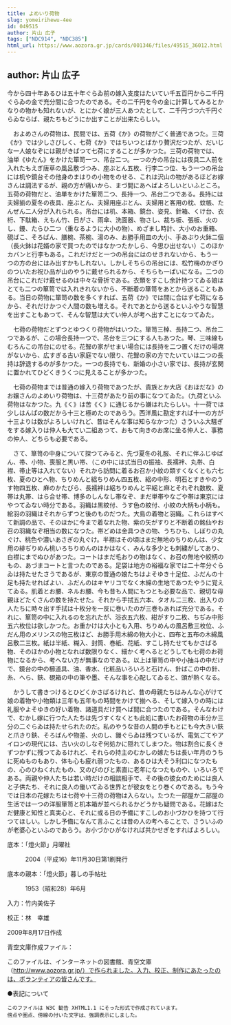 ```yaml
---
title: よめいり荷物
slug: yomeirihewu-4ee
id: 049515
author: 片山 広子
tags: ["NDC914", "NDC385"]
html_url: https://www.aozora.gr.jp/cards/001346/files/49515_36012.html
---
```


## author: 片山 広子

今から四十年あるひは五十年ぐらゐ前の嫁入支度はたいてい千五百円から二千円ぐらゐの金で充分間に合つたのである。その二千円を今の金に計算してみるとかなりの物かも知れないが、とにかく娘が三人あつたとして、二千円づつ六千円ぐらゐならば、親たちもどうにか出すことが出来たらしい。

　およめさんの荷物は、民間では、五荷《か》の荷物がごく普通であつた。三荷《か》では少しさびしく、七荷《か》ではちいつとばかり贅沢だつたが、だいじな一人娘なぞには親がきばつて七荷にすることが多かつた。三荷の荷物では、油単《ゆたん》をかけた箪笥一つ、吊台二つ。一つの方の吊台には夜具二人前を入れたもえぎ唐草の風呂敷づつみ、座ぶとん五枚、行李二つ位、もう一つの吊台には机や鏡台その他身のまはりの小物をのせる、これは沢山の物があるほどお嫁さんは調法するが、親の方が痛いから、まづ間にあへばよろしいといふところ。五荷の荷物だと、油単をかけた箪笥二つ、長持一つ、吊台二つである。長持には夫婦揃の夏冬の夜具、座ぶとん、夫婦用座ぶとん、夫婦用と客用の枕、蚊帳、たんぜん二人分が入れられる。吊台には机、本箱、鏡台、姿見、針箱、くけ台、衣桁、下駄箱、えもん竹、日がさ、雨傘、洗面器、物さし、裁ち板、張板、火のし、鏝、たらひ二つ（重なるように大小の物）、めざまし時計、大小のお重箱、硯ばこ、そろばん、膳椀、茶椀、湯のみ、お勝手用皿の大小、手あぶり火鉢二個（長火鉢は花婿の家で買つたのではなかつたかしら、今思ひ出せない）このほかカバンと行李もある。これだけだと一つの吊台にはのせきれないから、もう一つの方の台にはみ出すかもしれない。しかしそちらの吊台には、松竹梅のかざりのついたお祝ひ品が山のやうに戴せられるから、そちらも一ぱいになる。二つの吊台にこれだけ戴せるのは中々な骨折である。衣類をすこし余計持つてゐる娘はとても二つの箪笥では入れきれないから、不断着の箪笥をあとから送ることもある。当日の荷物に箪笥の数を多くすれば、五荷《か》では間に合はず七荷になるから、それだけかつぐ人間の数も増える。それであとから送るといふやうな智慧を出すこともあつて、そんな智慧は大てい仲人が考へ出すことになつてゐた。

　七荷の荷物だとずつとゆつくり荷物がはいつた。箪笥三棹、長持二つ、吊台二つであるが、この場合長持一つで、吊台を三つにする人もあつた。琴、三味線もむろんこの吊台にのせる。花聟の家がせまい場合には長持を二つ置くだけの場席がないから、広すぎる古い家庭でない限り、花聟の家の方でたいていは二つの長持は辞退するのが多かつた。一つの長持でも、新婚の小さい家では、長持が玄関に置かれてひどくきうくつに見えることが多かつた。

　七荷の荷物までは普通の嫁入り荷物であつたが、貴族とか大店《おほだな》のお嬢さんのよめいり荷物は、十三荷があたり前の事になつてゐた。（九荷といふ荷物はなかつた。九《く》は苦《く》に通じるから嫌はれたらしい。十一荷では少しはんぱの数だから十三と極めたのであらう。西洋風に勘定すれば十一の方が十三よりは数がよろしいけれど、昔はそんな事は知らなかつた）さういふ大騒ぎをする嫁入りは仲人も大てい二組あつて、おもて向きのお席に坐る仲人と、事務の仲人、どちらも必要である。

　さて、箪笥の中身について探つてみると、先づ夏冬の礼服、それに伴ふじゆばん、帯、小物、喪服と黒い帯、（この中には式当日の振袖、長襦袢、丸帯、白襟、帯止等は入れてない）それから訪問に着るお召か小紋の類すくなくとも六七枚、夏のひとへ物、ちりめんと絽ちりめん四五枚、絽の中形、明石とすきやのうす物四五枚、麻のかたびら、長襦袢は絽ちりめんと平絽と麻とそれぞれ数枚、夏帯は丸帯、はら合せ帯、博多のしんなし帯なぞ、まだ単帯やなごや帯は東京にはやつてゐない時分である。羽織は黒紋付、うす色の紋付、小紋の大柄も小柄も。絵羽の羽織はそれからずつと後のものだつた。大島の着物と羽織。これらはすべて新調の品で、そのほかに今まで着なれた物、紫の矢がすりと不断着の銘仙やお召の羽織なぞ相当の数になつた。帯どめは金具つきの物、うちひも、しぼりの丸ぐけ、桃色や濃いあさぎの丸ぐけ。半襟はその頃はまだ無地のちりめんは、少女用の緋ぢりめん桃いろちりめんのほかはなく、みんな多少とも刺繍がしてあり、白襟にまでぬひがあつた。コートはまだ毛おりの物はなく、お召の無地や絞柄のもの、あづまコートと言つたのである。足袋は地方の裕福な家では二十年分ぐらゐは持たせたさうであるが、東京の普通の娘たちはよそゆき十足位、ふだんの十足も持たせればよい、ふだんのはキヤリコでなく木綿の生地であつたやうに覚えてゐる。肌着とお腰、ネルお腰、今も昔も人間にもつとも必要な品で、親切な母親ほどたくさんの数を持たせた。それから手拭五六本、タオル二三枚、出入りの人たちに時々出す手拭は十枚分を一反に巻いたのが三巻もあれば充分である。それに、箪笥の中に入れるのを忘れたが、浴衣五六枚、紺がすり二枚、ちぢみ中形五六枚位は欲しかつた。お重かけは大小とも入用、ちりめんの風呂敷三枚位、ふだん用のメリンスの物三枚ほど、お勝手用木綿の物大小と、四布と五布の木綿風呂敷二三枚。紙は半紙、糊入、封筒、巻紙、花紙、すこし持たせてもかさばる物、そのほかの小物となれば数限りなく、細かく考へるとどうしても七荷のお荷物になるから、考へない方が無事なのである。以上は箪笥の中や小抽斗の中だけで、鏡台の中の櫛道具、油、香水、化粧品いろいろと石けん、針ばこの中の針、糸、へら、鋏、硯箱の中の筆や墨、そんな事を心配してゐると、頭が熱くなる。

　かうして書きつけるとひどくかさばるけれど、昔の母親たちはみんな心がけて娘の着物や小物類は三年も五年もの時間をかけて揃へる、そして嫁入りの時には礼服やよそゆきの好い着物、諸道具だけ買へば間に合つたのである。そんなわけで、むかし嫁に行つた人たちは先づすくなくとも此処に書いたお荷物の半分か三分の二ぐらゐは持たせられたのだ。私のやうな昔の人間の手もとにも今大きい鋏と爪きり鋏、そろばんや物差、火のし、鏝ぐらゐは残つているが、電気ごてやアイロンの現代には、古い火のしなぞ何処かに隠れてしまつた。物は割合に長くきずつかずに残つてゐるけれど、それらの持主のむかしの嫁たちは長い年月のうちに死ぬものもあり、体も心も疲れ弱つたもの、あるひは大そう利口になつたもの、心のひねくれたもの、又のびのびと素直に老年になつたものや、いろいろである。両親や仲人たちは若い時だけの相談相手で、その後の彼女のためには良人と子供たち、それに良人の働いてゐる世界とが彼女をとり巻くのである。もう今では日本の花嫁たちは七荷や十三荷の荷物は入らない。たつた一部屋か二部屋の生活では一つの洋服箪笥と机本箱が並べられるかどうかも疑問である。花嫁はただ健康と知性と真実心と、それに或る日の予備にすこしのお小づかひを持つて行つてほしい。しかし予備になんて言ふことは昔の人の考へることで、さういふのが老婆心といふのであらう。お小づかひがなければ共かせぎをすればよろしい。













底本：「燈火節」月曜社


　　　2004（平成16）年11月30日第1刷発行

底本の親本：「燈火節」暮しの手帖社

　　　1953（昭和28）年6月

入力：竹内美佐子

校正：林　幸雄

2009年8月17日作成

青空文庫作成ファイル：

このファイルは、インターネットの図書館、青空文庫（http://www.aozora.gr.jp/）で作られました。入力、校正、制作にあたったのは、ボランティアの皆さんです。











●表記について


	このファイルは W3C 勧告 XHTML1.1 にそった形式で作成されています。
	傍点や圏点、傍線の付いた文字は、強調表示にしました。